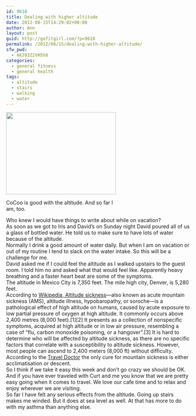 ```yaml
---
id: 9618
title: Dealing with higher altitude
date: 2012-08-15T14:29:02+00:00
author: Ann
layout: post
guid: http://gofitgirl.com/?p=9618
permalink: /2012/08/15/dealing-with-higher-altitude/
sfw_pwd:
  - kK393Z2VH5h8
categories:
  - general fitness
  - general health
tags:
  - altitude
  - stairs
  - walking
  - water
---
```

<div id="attachment_9619" style="width: 310px" class="wp-caption alignleft">
  <a href="http://gofitgirl.com/?attachment_id=9619" rel="attachment wp-att-9619"><img class="size-medium wp-image-9619" title="cocoo altitude" src="http://gofitgirl.com/wp-content/uploads/2012/08/cocoo-altitude-300x224.jpg" alt="" width="300" height="224" /></a>
  
  <p class="wp-caption-text">
    CoCoo is good with the altitude. And so far I am, too.
  </p>
</div>

  
Who knew I would have things to write about while on vacation?  
As soon as we got to Iris and David&#8217;s on Sunday night David poured all of us a glass of bottled water. He told us to make sure to have lots of water because of the altitude.  
Normally I drink a good amount of water daily. But when I am on vacation or out of my routine I tend to slack on the water intake. So this will be a challenge for me.  
David asked me if I could feel the altitude as I walked upstairs to the guest room. I told him no and asked what that would feel like. Apparently heavy breathing and a faster heart beat are some of the symptoms.  
The altitude in Mexico City is 7,350 feet. The mile high city, Denver, is 5,280 feet.  
According to [Wikipedia, Altitude sickness](http://en.wikipedia.org/wiki/Altitude_sickness)—also known as acute mountain sickness (AMS), altitude illness, hypobaropathy, or soroche—is a pathological effect of high altitude on humans, caused by acute exposure to low partial pressure of oxygen at high altitude. It commonly occurs above 2,400 metres (8,000 feet).\[1\]\[2\] It presents as a collection of nonspecific symptoms, acquired at high altitude or in low air pressure, resembling a case of &#8220;flu, carbon monoxide poisoning, or a hangover&#8221;.[3] It is hard to determine who will be affected by altitude sickness, as there are no specific factors that correlate with a susceptibility to altitude sickness. However, most people can ascend to 2,400 meters (8,000 ft) without difficulty.  
According to the [Travel Doctor](http://www.traveldoctor.co.uk/altitude.htm) the only cure for mountain sickness is either acclimatisation or descent.  
So I think if we take it easy this week and don&#8217;t go crazy we should be OK. And if you have ever traveled with Curt and me you know that we are pretty easy going when it comes to travel. We love our cafe time and to relax and enjoy wherever we are visiting.  
So far I have felt any serious effects from the altitude. Going up stairs makes me winded. But it does at sea level as well. At that has more to do with my asthma than anything else.